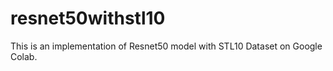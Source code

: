# resnet50withstl10
This is an implementation of Resnet50 model with STL10 Dataset on Google Colab. 
